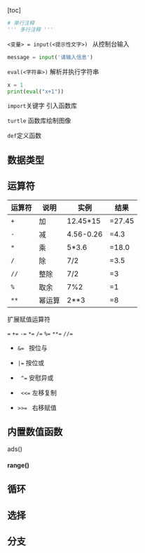 [toc]

```python
# 单行注释
''' 多行注释 '''
```

 `<变量> = input(<提示性文字>) `  从控制台输入

```python
message = input('请输入信息')
```

`eval(<字符串>)`  解析并执行字符串

```python
x = 1
print(eval("x+1"))
```

`import`关键字 引入函数库

`turtle` 函数库绘制图像

`def`定义函数

## 数据类型



## 运算符


| 运算符 | 说明 | 实例 | 结果 |
| ----- | ---- | ---- | ---- |
| `+`    | 加 | 12.45*15 | =27.45 |
| `-`    | 减 | 4.56-0.26 | =4.3 |
| `*`    | 乘 | 5*3.6 | =18.0 |
| `/`    | 除 | 7/2 | =3.5 |
| `//`   | 整除 | 7/2 | =3 |
| `%`    | 取余 | 7%2 | =1 |
| `**`  | 幂运算 | 2**3 | =8 |

扩展赋值运算符

`=`   `+=`  `-=`  `*=`  `/=`  `%=` `**=`  `//=  `

- `&= `  按位与
- `|=`  按位或

- ` ^=`  安慰异或
- ` <<=`  左移复制
- `>>= `  右移赋值

## 内置数值函数 

ads()

 #### range()





## 循环







## 选择



## 分支